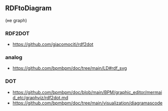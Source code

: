## RDFtoDiagram 
(не graph)
### RDF2DOT
- https://github.com/giacomociti/rdf2dot

### analog
- https://github.com/bpmbpm/doc/tree/main/LD#rdf_svg

### DOT
- https://github.com/bpmbpm/doc/blob/main/BPM/graphic_editor/mermaid_etc/graphviz/rdf2dot.md
- https://github.com/bpmbpm/doc/tree/main/visualization/diagramascode
  

